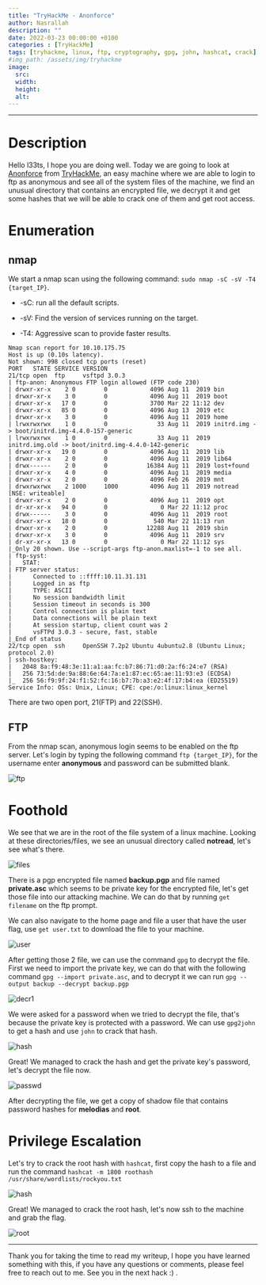 ```yaml
---
title: "TryHackMe - Anonforce"
author: Nasrallah
description: ""
date: 2022-03-23 00:00:00 +0100
categories : [TryHackMe]
tags: [tryhackme, linux, ftp, cryptography, gpg, john, hashcat, crack]
#img_path: /assets/img/tryhackme
image:
  src:
  width:
  height:
  alt:
---
```


<div align="center"> <script src="https://tryhackme.com/badge/367641"></script> </div>

---


# **Description**

Hello l33ts, I hope you are doing well. Today we are going to look at [Anonforce](https://tryhackme.com/room/bsidesgtanonforce) from [TryHackMe](https://tryhackme.com), an easy machine where we are able to login to ftp as anonymous and see all of the system files of the machine, we find an unusual directory that contains an encrypted file, we decrypt it and get some hashes that we will be able to crack one of them and get root access.

# **Enumeration**
## nmap

We start a nmap scan using the following command: `sudo nmap -sC -sV -T4 {target_IP}`.

- -sC: run all the default scripts.

- -sV: Find the version of services running on the target.

- -T4: Aggressive scan to provide faster results.

```terminal
Nmap scan report for 10.10.175.75                                             
Host is up (0.10s latency).                                                   
Not shown: 998 closed tcp ports (reset)                       
PORT   STATE SERVICE VERSION
21/tcp open  ftp     vsftpd 3.0.3                                                                                                                            
| ftp-anon: Anonymous FTP login allowed (FTP code 230)      
| drwxr-xr-x    2 0        0            4096 Aug 11  2019 bin
| drwxr-xr-x    3 0        0            4096 Aug 11  2019 boot
| drwxr-xr-x   17 0        0            3700 Mar 22 11:12 dev
| drwxr-xr-x   85 0        0            4096 Aug 13  2019 etc
| drwxr-xr-x    3 0        0            4096 Aug 11  2019 home
| lrwxrwxrwx    1 0        0              33 Aug 11  2019 initrd.img -> boot/initrd.img-4.4.0-157-generic
| lrwxrwxrwx    1 0        0              33 Aug 11  2019 initrd.img.old -> boot/initrd.img-4.4.0-142-generic
| drwxr-xr-x   19 0        0            4096 Aug 11  2019 lib
| drwxr-xr-x    2 0        0            4096 Aug 11  2019 lib64
| drwx------    2 0        0           16384 Aug 11  2019 lost+found
| drwxr-xr-x    4 0        0            4096 Aug 11  2019 media
| drwxr-xr-x    2 0        0            4096 Feb 26  2019 mnt
| drwxrwxrwx    2 1000     1000         4096 Aug 11  2019 notread [NSE: writeable]
| drwxr-xr-x    2 0        0            4096 Aug 11  2019 opt
| dr-xr-xr-x   94 0        0               0 Mar 22 11:12 proc
| drwx------    3 0        0            4096 Aug 11  2019 root
| drwxr-xr-x   18 0        0             540 Mar 22 11:13 run
| drwxr-xr-x    2 0        0           12288 Aug 11  2019 sbin
| drwxr-xr-x    3 0        0            4096 Aug 11  2019 srv
| dr-xr-xr-x   13 0        0               0 Mar 22 11:12 sys
|_Only 20 shown. Use --script-args ftp-anon.maxlist=-1 to see all.
| ftp-syst:
|   STAT:
| FTP server status:
|      Connected to ::ffff:10.11.31.131
|      Logged in as ftp
|      TYPE: ASCII
|      No session bandwidth limit
|      Session timeout in seconds is 300
|      Control connection is plain text
|      Data connections will be plain text
|      At session startup, client count was 2
|      vsFTPd 3.0.3 - secure, fast, stable
|_End of status
22/tcp open  ssh     OpenSSH 7.2p2 Ubuntu 4ubuntu2.8 (Ubuntu Linux; protocol 2.0)
| ssh-hostkey:
|   2048 8a:f9:48:3e:11:a1:aa:fc:b7:86:71:d0:2a:f6:24:e7 (RSA)
|   256 73:5d:de:9a:88:6e:64:7a:e1:87:ec:65:ae:11:93:e3 (ECDSA)
|_  256 56:f9:9f:24:f1:52:fc:16:b7:7b:a3:e2:4f:17:b4:ea (ED25519)
Service Info: OSs: Unix, Linux; CPE: cpe:/o:linux:linux_kernel
```

There are two open port, 21(FTP) and 22(SSH).

## FTP

From the nmap scan, anonymous login seems to be enabled on the ftp server. Let's login by typing the following command `ftp {target_IP}`, for the username enter **anonymous** and password can be submitted blank.

![ftp](/assets/img/tryhackme/anonforce/ftp.png)


# **Foothold**

We see that we are in the root of the file system of a linux machine. Looking at these directories/files, we see an unusual directory called **notread**, let's see what's there.

![files](/assets/img/tryhackme/anonforce/files.png)

There is a pgp encrypted file named **backup.pgp** and file named **private.asc** which seems to be private key for the encrypted file, let's get those file into our attacking machine. We can do that by running `get filename` on the ftp prompt.

We can also navigate to the home page and file a user that have the user flag, use `get user.txt` to download the file to your machine.

![user](/assets/img/tryhackme/anonforce/user.png)

After getting those 2 file, we can use the command `gpg` to decrypt the file. First we need to import the private key, we can do that with the following command `gpg --import private.asc`, and to decrypt it we can run `gpg --output backup --decrypt backup.pgp`

![decr1](/assets/img/tryhackme/anonforce/decr1.png)

We were asked for a password when we tried to decrypt the file, that's because the private key is protected with a password. We can use `gpg2john` to get a hash and use `john` to crack that hash.

![hash](/assets/img/tryhackme/anonforce/keyhash.png)

Great! We managed to crack the hash and get the private key's password, let's decrypt the file now.

![passwd](/assets/img/tryhackme/anonforce/passwd.png)

After decrypting the file, we get a copy of shadow file that contains password hashes for **melodias** and **root**.

# **Privilege Escalation**

Let's try to crack the root hash with `hashcat`, first copy the hash to a file and run the command `hashcat -m 1800 roothash /usr/share/wordlists/rockyou.txt`

![hash](/assets/img/tryhackme/anonforce/rootpass.png)

Great! We managed to crack the root hash, let's now ssh to the machine and grab the flag.

![root](/assets/img/tryhackme/anonforce/root.png)

---

Thank you for taking the time to read my writeup, I hope you have learned something with this, if you have any questions or comments, please feel free to reach out to me. See you in the next hack :) .
